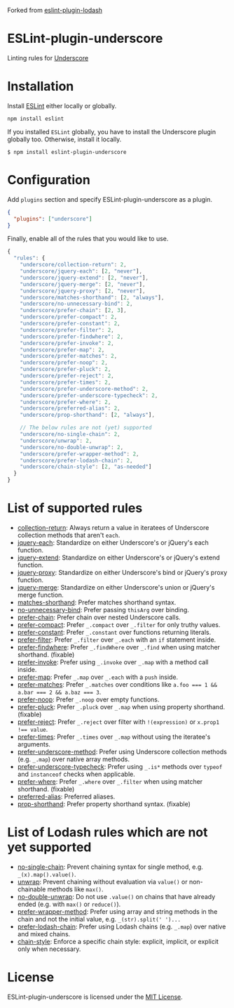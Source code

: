 Forked from [eslint-plugin-lodash](https://github.com/wix/eslint-plugin-lodash)

ESLint-plugin-underscore
===================

Linting rules for [Underscore](http://underscorejs.org/)

# Installation

Install [ESLint](https://www.github.com/eslint/eslint) either locally or globally.

    npm install eslint

If you installed `ESLint` globally, you have to install the Underscore plugin
globally too. Otherwise, install it locally.

    $ npm install eslint-plugin-underscore

# Configuration

Add `plugins` section and specify ESLint-plugin-underscore as a plugin.

```json
{
  "plugins": ["underscore"]
}
```


Finally, enable all of the rules that you would like to use.

```javascript
{
  "rules": {
    "underscore/collection-return": 2,
    "underscore/jquery-each": [2, "never"],
    "underscore/jquery-extend": [2, "never"],
    "underscore/jquery-merge": [2, "never"],
    "underscore/jquery-proxy": [2, "never"],
    "underscore/matches-shorthand": [2, "always"],
    "underscore/no-unnecessary-bind": 2,
    "underscore/prefer-chain": [2, 3],
    "underscore/prefer-compact": 2,
    "underscore/prefer-constant": 2,
    "underscore/prefer-filter": 2,
    "underscore/prefer-findwhere": 2,
    "underscore/prefer-invoke": 2,
    "underscore/prefer-map": 2,
    "underscore/prefer-matches": 2,
    "underscore/prefer-noop": 2,
    "underscore/prefer-pluck": 2,
    "underscore/prefer-reject": 2,
    "underscore/prefer-times": 2,
    "underscore/prefer-underscore-method": 2,
    "underscore/prefer-underscore-typecheck": 2,
    "underscore/prefer-where": 2,
    "underscore/preferred-alias": 2,
    "underscore/prop-shorthand": [2, "always"],

    // The below rules are not (yet) supported
    "underscore/no-single-chain": 2,
    "underscore/unwrap": 2,
    "underscore/no-double-unwrap": 2,
    "underscore/prefer-wrapper-method": 2,
    "underscore/prefer-lodash-chain": 2,
    "underscore/chain-style": [2, "as-needed"]
  }
}
```

# List of supported rules

* [collection-return](docs/rules/collection-return.md): Always return a value in iteratees of Underscore collection methods that aren't `each`.
* [jquery-each](docs/rules/jquery-each.md): Standardize on either Underscore's or jQuery's each function.
* [jquery-extend](docs/rules/jquery-extend.md): Standardize on either Underscore's or jQuery's extend function.
* [jquery-proxy](docs/rules/jquery-proxy.md): Standardize on either Underscore's bind or jQuery's proxy function.
* [jquery-merge](docs/rules/jquery-merge.md): Standardize on either Underscore's union or jQuery's merge function.
* [matches-shorthand](docs/rules/matches-shorthand.md): Prefer matches shorthand syntax.
* [no-unnecessary-bind](docs/rules/no-unnecessary-bind.md): Prefer passing `thisArg` over binding.
* [prefer-chain](docs/rules/prefer-chain.md): Prefer chain over nested Underscore calls.
* [prefer-compact](docs/rules/prefer-compact.md): Prefer `_.compact` over `_.filter` for only truthy values.
* [prefer-constant](docs/rules/prefer-constant.md): Prefer `_.constant` over functions returning literals.
* [prefer-filter](docs/rules/prefer-filter.md): Prefer `_.filter` over `_.each` with an `if` statement inside.
* [prefer-findwhere](docs/rules/prefer-findwhere.md): Prefer `_.findWhere` over `_.find` when using matcher shorthand. (fixable)
* [prefer-invoke](docs/rules/prefer-invoke.md): Prefer using `_.invoke` over `_.map` with a method call inside.
* [prefer-map](docs/rules/prefer-map.md): Prefer `_.map` over `_.each` with a `push` inside.
* [prefer-matches](docs/rules/prefer-matches.md): Prefer `_.matches` over conditions like `a.foo === 1 && a.bar === 2 && a.baz === 3`.
* [prefer-noop](docs/rules/prefer-noop.md): Prefer `_.noop` over empty functions.
* [prefer-pluck](docs/rules/prefer-pluck.md): Prefer `_.pluck` over `_.map` when using property shorthand. (fixable)
* [prefer-reject](docs/rules/prefer-reject.md): Prefer `_.reject` over filter with `!(expression)` or `x.prop1 !== value`.
* [prefer-times](docs/rules/prefer-times.md): Prefer `_.times` over `_.map` without using the iteratee's arguments.
* [prefer-underscore-method](docs/rules/prefer-underscore-method.md): Prefer using Underscore collection methods (e.g. `_.map`) over native array methods.
* [prefer-underscore-typecheck](docs/rules/prefer-underscore-typecheck.md): Prefer using `_.is*` methods over `typeof` and `instanceof` checks when applicable.
* [prefer-where](docs/rules/prefer-where.md): Prefer `_.where` over `_.filter` when using matcher shorthand. (fixable)
* [preferred-alias](docs/rules/preferred-alias.md): Preferred aliases.
* [prop-shorthand](docs/rules/prop-shorthand.md): Prefer property shorthand syntax. (fixable)

# List of Lodash rules which are __not__ yet supported

* [no-single-chain](docs/rules/no-single-chain.md): Prevent chaining syntax for single method, e.g. `_(x).map().value()`.
* [unwrap](docs/rules/unwrap.md): Prevent chaining without evaluation via `value()` or non-chainable methods like `max()`.
* [no-double-unwrap](docs/rules/no-double-unwrap.md): Do not use `.value()` on chains that have already ended (e.g. with `max()` or `reduce()`).
* [prefer-wrapper-method](docs/rules/prefer-wrapper-method.md): Prefer using array and string methods in the chain and not the initial value, e.g. `_(str).split(' ')...`
* [prefer-lodash-chain](docs/rules/prefer-lodash-chain.md): Prefer using Lodash chains (e.g. `_.map`) over native and mixed chains.
* [chain-style](docs/rules/chain-style.md): Enforce a specific chain style: explicit, implicit, or explicit only when necessary.

# License

ESLint-plugin-underscore is licensed under the [MIT License](http://www.opensource.org/licenses/mit-license.php).

[npm-url]: https://npmjs.org/package/eslint-plugin-underscore
[npm-image]: http://img.shields.io/npm/v/eslint-plugin-underscore.svg?style=flat-square
